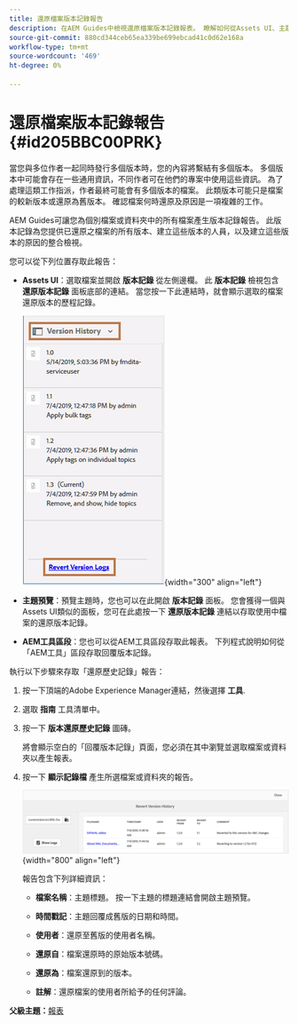 ```yaml
---
title: 還原檔案版本記錄報告
description: 在AEM Guides中檢視還原檔案版本記錄報表。 瞭解如何從Assets UI、主題預覽和AEM工具選取專案存取回覆版本記錄檔。
source-git-commit: 880cd344ceb65ea339be699ebcad41c0d62e168a
workflow-type: tm+mt
source-wordcount: '469'
ht-degree: 0%

---
```


# 還原檔案版本記錄報告 {#id205BBC00PRK}

當您與多位作者一起同時發行多個版本時，您的內容將繫結有多個版本。 多個版本中可能會存在一些通用資訊，不同作者可在他們的專案中使用這些資訊。 為了處理這類工作指派，作者最終可能會有多個版本的檔案。 此類版本可能只是檔案的較新版本或還原為舊版本。 確認檔案何時還原及原因是一項複雜的工作。

AEM Guides可讓您為個別檔案或資料夾中的所有檔案產生版本記錄報告。 此版本記錄為您提供已還原之檔案的所有版本、建立這些版本的人員，以及建立這些版本的原因的整合檢視。

您可以從下列位置存取此報告：

- **Assets UI**：選取檔案並開啟 **版本記錄** 從左側邊欄。 此 **版本記錄** 檢視包含 **還原版本記錄** 面板底部的連結。 當您按一下此連結時，就會顯示選取的檔案還原版本的歷程記錄。

  ![](images/revert-log-from-assets-ui.png){width="300" align="left"}

- **主題預覽**：預覽主題時，您也可以在此開啟 **版本記錄** 面板。 您會獲得一個與Assets UI類似的面板，您可在此處按一下 **還原版本記錄** 連結以存取使用中檔案的還原版本記錄。

- **AEM工具區段**：您也可以從AEM工具區段存取此報表。 下列程式說明如何從「AEM工具」區段存取回覆版本記錄。


執行以下步驟來存取「還原歷史記錄」報告：

1. 按一下頂端的Adobe Experience Manager連結，然後選擇 **工具**.

1. 選取 **指南** 工具清單中。

1. 按一下 **版本還原歷史記錄** 圖磚。

   將會顯示空白的「回覆版本記錄」頁面，您必須在其中瀏覽並選取檔案或資料夾以產生報表。

1. 按一下 **顯示記錄檔** 產生所選檔案或資料夾的報告。

   ![](images/revert-version-history-report.png){width="800" align="left"}

   報告包含下列詳細資訊：

   - **檔案名稱**：主題標題。 按一下主題的標題連結會開啟主題預覽。

   - **時間戳記**：主題回覆成舊版的日期和時間。

   - **使用者**：還原至舊版的使用者名稱。

   - **還原自**：檔案還原時的原始版本號碼。

   - **還原為**：檔案還原到的版本。

   - **註解**：還原檔案的使用者所給予的任何評論。


**父級主題：**[&#x200B;報表](reports-intro.md)
